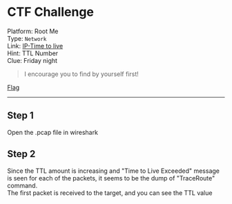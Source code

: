 # CTF Challenge

Platform: Root Me </br>
Type: `Network` </br>
Link: [IP-Time to live](https://www.root-me.org/en/Challenges/Network/IP-Time-To-Live) </br>
Hint: TTL Number </br>
Clue: Friday night </br>

> I encourage you to find by yourself first! </br>

[Flag](./passphrase.txt) </br>

---

## Step 1
Open the .pcap file in wireshark </br>

## Step 2
Since the TTL amount is increasing and "Time to Live Exceeded" message is seen for each of the packets, it seems to be the dump of "TraceRoute" command. </br>
The first packet is received to the target, and you can see the TTL value </br>
